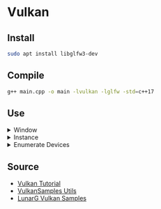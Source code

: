 
# Vulkan

## Install

```bash
sudo apt install libglfw3-dev
```

##  Compile

```bash
g++ main.cpp -o main -lvulkan -lglfw -std=c++17
```

## Use

<details><summary>Window</summary>

```c++
#define GLFW_INCLUDE_VULKAN
#include <GLFW/glfw3.h>
// [...]
glfwInit();
glfwWindowHint(GLFW_CLIENT_API, GLFW_NO_API);
window = glfwCreateWindow(
    width, height, "<Window Title>", nullptr, nullptr);
// [...]
glfwDestroyWindow(window);
glfwTerminate();
```
</details>

<details><summary>Instance</summary>

```c++
#include <vulkan/vulkan.h>
#include <cassert>
#define APP_SHORT_NAME "my_app_name"
// [...]
VkApplicationInfo app_info = {};
app_info.sType = VK_STRUCTURE_TYPE_APPLICATION_INFO;
app_info.pNext = nullptr;
app_info.pApplicationName = APP_SHORT_NAME;
app_info.applicationVersion = VK_MAKE_VERSION(1, 0, 0);
app_info.pEngineName = APP_SHORT_NAME;
app_info.engineVersion = VK_MAKE_VERSION(1, 0, 0);
app_info.apiVersion = VK_API_VERSION_1_1;

VkInstanceCreateInfo inst_info = {};
inst_info.sType = VK_STRUCTURE_TYPE_INSTANCE_CREATE_INFO;
inst_info.pNext = nullptr;
inst_info.flags = 0;
inst_info.pApplicationInfo = &app_info;
inst_info.enabledExtensionCount = 0;
inst_info.ppEnabledExtensionNames = nullptr;
inst_info.enabledLayerCount = 0;
inst_info.ppEnabledLayerNames = nullptr;

VkInstance instance;
VkResult res = vkCreateInstance(&inst_info, nullptr, &instance);
if (res != VK_SUCCESS) {
    throw std::runtime_error("Failed to create instance!");
}
// [...]
vkDestroyInstance(instance, nullptr);
```
</details>

<details><summary>Enumerate Devices</summary>

```c++
#include <vector>
// [...]
std::vector<VkPhysicalDevice> gpus;
uint32_t gpu_count = -1;
res = vkEnumeratePhysicalDevices(instance, &gpu_count, nullptr);
assert(gpu_count);
gpus.resize(gpu_count);
res = vkEnumeratePhysicalDevices(instance, &gpu_count, gpus.data());
assert(!res && gpu_count >= 1);
```
</details>

## Source

* [Vulkan Tutorial](https://vulkan-tutorial.com/)
* [VulkanSamples Utils](https://github.com/LunarG/VulkanSamples/blob/master/API-Samples/utils/util_init.cpp)
* [LunarG Vulkan Samples](https://github.com/LunarG/VulkanSamples)

